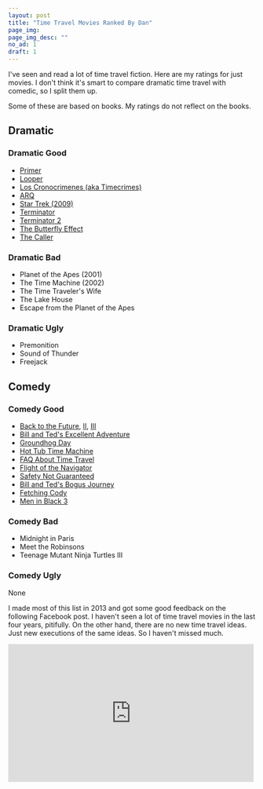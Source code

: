```yaml
---
layout: post
title: "Time Travel Movies Ranked By Dan"
page_img: 
page_img_desc: ""
no_ad: 1
draft: 1
---
```


I've seen and read a lot of time travel fiction. Here are my ratings for just movies. I don't think it's smart to compare dramatic time travel with comedic, so I split them up.

Some of these are based on books. My ratings do not reflect on the books.

## Dramatic

### Dramatic Good
* [Primer](https://www.youtube.com/watch?v=9A7fCKM4ERA)
* [Looper](https://www.youtube.com/watch?v=1C3yDHl_MBM)
* [Los Cronocrimenes (aka Timecrimes)](https://www.youtube.com/watch?v=UtL-3iEInQI)
* [ARQ](https://www.netflix.com/title/80092885)
* [Star Trek (2009)](https://www.youtube.com/watch?v=FTzIaSQwxCU)
* [Terminator](https://www.youtube.com/watch?v=-fN82upbGPo)
* [Terminator 2](https://www.youtube.com/watch?v=ut0PQ5sTDu0)
* [The Butterfly Effect](https://www.youtube.com/watch?v=yreck-Kp8kI)
* [The Caller](https://www.youtube.com/watch?v=V4jMiH6cDtE)

### Dramatic Bad
* Planet of the Apes (2001)
* The Time Machine (2002)
* The Time Traveler's Wife
* The Lake House
* Escape from the Planet of the Apes

### Dramatic Ugly
* Premonition
* Sound of Thunder
* Freejack

## Comedy

### Comedy Good
* [Back to the Future](https://www.youtube.com/watch?v=UpEbGV-mjq0), [II](https://www.youtube.com/watch?v=hdEorlgVe-c), [III](https://www.youtube.com/watch?v=TSXf27_J8vw)
* [Bill and Ted's Excellent Adventure](https://www.youtube.com/watch?v=tHL_Of_CZ1A)
* [Groundhog Day](https://www.youtube.com/watch?v=8skEQx5w8Cs)
* [Hot Tub Time Machine](https://www.youtube.com/watch?v=6f0R6atZcbQ)
* [FAQ About Time Travel](https://www.youtube.com/watch?v=JfvA6iE_lWw)
* [Flight of the Navigator](https://www.youtube.com/watch?v=YXLxrUTd9kk)
* [Safety Not Guaranteed](https://www.youtube.com/watch?v=91FDjrG-XnY)
* [Bill and Ted's Bogus Journey](https://www.youtube.com/watch?v=cPc-MeuUU10)
* [Fetching Cody](https://www.amazon.com/Fetching-Cody-Barclay-Hope/dp/B001HCQVSK)
* [Men in Black 3](https://www.youtube.com/watch?v=H0sbIxjUD1s)

### Comedy Bad
* Midnight in Paris
* Meet the Robinsons
* Teenage Mutant Ninja Turtles III

### Comedy Ugly
None

I made most of this list in 2013 and got some good feedback on the following Facebook post. I haven't seen a lot of time travel movies in the last four years, pitifully. On the other hand, there are no new time travel ideas. Just new executions of the same ideas. So I haven't missed much.

<iframe src="https://www.facebook.com/plugins/post.php?href=https%3A%2F%2Fwww.facebook.com%2Fdankuck%2Fposts%2F10200884397806486&width=500" width="500" height="281" style="border:none;overflow:hidden" scrolling="no" frameborder="0" allowTransparency="true"></iframe>
